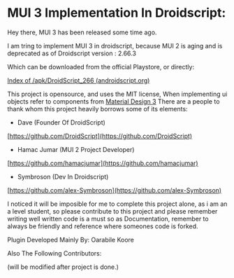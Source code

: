 # MUI 3 Implementation In Droidscript:

Hey there, MUI 3 has been released some time ago.

I am tring to implement MUI 3 in droidscript, because MUI 2 is aging and is deprecated as of Droidscript version : 2.66.3

Which can be downloaded from the official Playstore, or directly:

[Index of /apk/DroidScript_266 (androidscript.org)](http://androidscript.org/apk/DroidScript_266/)

This project is opensource, and uses the MIT license,
When implementing ui objects refer to components from [Material Design 3](https://m3.material.io/components)
There are a people to thank whom this project heavily borrows some of its elements:

- Dave (Founder Of DroidScript)

[https://github.com/DroidScript](https://github.com/DroidScript)

- Hamac Jumar (MUI 2 Project Developer)

[https://github.com/hamacjumar](https://github.com/hamacjumar)

- Symbroson (Dev In Droidscript)

[https://github.com/alex-Symbroson](https://github.com/alex-Symbroson)

I noticed it will be imposible for me to complete this project alone, as i am an a level student, so please contribute to this project and please remember writing well written code is a must so as Documentation, remember to always be friendly and reference where someones code is forked.

Plugin Developed Mainly By: Oarabile Koore

Also The Following Contributors:

(will be modified after project is done.)
